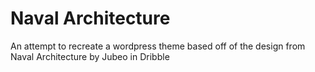 # Naval Architecture

An attempt to recreate a wordpress theme based off of the design from Naval Architecture by Jubeo in Dribble